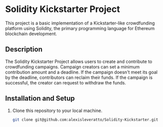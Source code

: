# Solidity Kickstarter Project

This project is a basic implementation of a Kickstarter-like crowdfunding platform using Solidity, the primary programming language for Ethereum blockchain development.

## Description

The Solidity Kickstarter Project allows users to create and contribute to crowdfunding campaigns. Campaign creators can set a minimum contribution amount and a deadline. If the campaign doesn't meet its goal by the deadline, contributors can reclaim their funds. If the campaign is successful, the creator can request to withdraw the funds.

## Installation and Setup

1. Clone this repository to your local machine.

   ```bash
   git clone git@github.com:alexisleveratto/Solidity-Kickstarter.git
   ```
